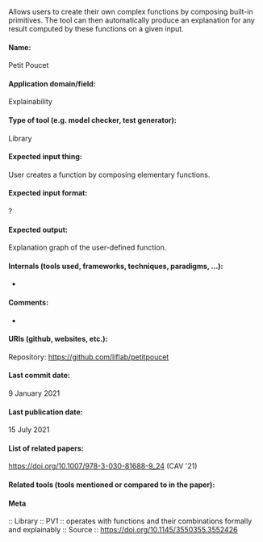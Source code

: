 Allows users to create their own complex functions by composing built-in primitives. The tool can then automatically produce an explanation for any result computed by these functions on a given input.

#### Name:
Petit Poucet

#### Application domain/field:
Explainability

#### Type of tool (e.g. model checker, test generator):
Library

#### Expected input thing:
User creates a function by composing elementary functions.

#### Expected input format:
?

#### Expected output:
Explanation graph of the user-defined function.

#### Internals (tools used, frameworks, techniques, paradigms, ...):
-

#### Comments:
-

#### URIs (github, websites, etc.):
Repository: https://github.com/liflab/petitpoucet

#### Last commit date:
9 January 2021

#### Last publication date:
15 July 2021

#### List of related papers:
https://doi.org/10.1007/978-3-030-81688-9_24 (CAV '21)

#### Related tools (tools mentioned or compared to in the paper):

#### Meta
:: Library
:: PV1 :: operates with functions and their combinations formally and explainably
:: Source :: https://doi.org/10.1145/3550355.3552426